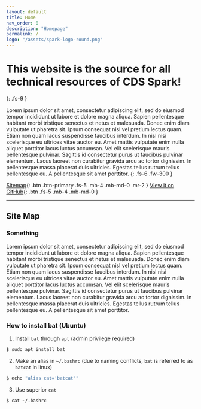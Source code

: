 ```yaml
---
layout: default
title: Home
nav_order: 0
description: "Homepage"
permalink: /
logo: "/assets/spark-logo-round.png"
---
```


# This website is the source for all technical resources of CDS Spark!
{: .fs-9 }

Lorem ipsum dolor sit amet, consectetur adipiscing elit, sed do eiusmod tempor incididunt ut labore et dolore magna aliqua. Sapien pellentesque habitant morbi tristique senectus et netus et malesuada. Donec enim diam vulputate ut pharetra sit. Ipsum consequat nisl vel pretium lectus quam. Etiam non quam lacus suspendisse faucibus interdum. In nisl nisi scelerisque eu ultrices vitae auctor eu. Amet mattis vulputate enim nulla aliquet porttitor lacus luctus accumsan. Vel elit scelerisque mauris pellentesque pulvinar. Sagittis id consectetur purus ut faucibus pulvinar elementum. Lacus laoreet non curabitur gravida arcu ac tortor dignissim. In pellentesque massa placerat duis ultricies. Egestas tellus rutrum tellus pellentesque eu. A pellentesque sit amet porttitor.
{: .fs-6 .fw-300 }

[Sitemap](#site-map){: .btn .btn-primary .fs-5 .mb-4 .mb-md-0 .mr-2 } [View it on GitHub](https://github.com/BU-Spark/bu-spark.github.io){: .btn .fs-5 .mb-4 .mb-md-0 }

---

## Site Map

### Something

Lorem ipsum dolor sit amet, consectetur adipiscing elit, sed do eiusmod tempor incididunt ut labore et dolore magna aliqua. Sapien pellentesque habitant morbi tristique senectus et netus et malesuada. Donec enim diam vulputate ut pharetra sit. Ipsum consequat nisl vel pretium lectus quam. Etiam non quam lacus suspendisse faucibus interdum. In nisl nisi scelerisque eu ultrices vitae auctor eu. Amet mattis vulputate enim nulla aliquet porttitor lacus luctus accumsan. Vel elit scelerisque mauris pellentesque pulvinar. Sagittis id consectetur purus ut faucibus pulvinar elementum. Lacus laoreet non curabitur gravida arcu ac tortor dignissim. In pellentesque massa placerat duis ultricies. Egestas tellus rutrum tellus pellentesque eu. A pellentesque sit amet porttitor.
<!-- Just the Docs is built for [Jekyll](https://jekyllrb.com), a static site generator. View the [quick start guide](https://jekyllrb.com/docs/) for more information. Just the Docs requires no special plugins and can run on GitHub Pages' standard Jekyll compiler. The [Jekyll SEO Tag plugin](https://github.com/jekyll/jekyll-seo-tag) is included by default (no need to run any special installation) to inject SEO and open graph metadata on docs pages. For information on how to configure SEO and open graph metadata visit the [Jekyll SEO Tag usage guide](https://jekyll.github.io/jekyll-seo-tag/usage/). -->

### How to install bat (Ubuntu)

1. Install `bat` through `apt` (admin privilege required)
  ```bash
  $ sudo apt install bat
  ```

2. Make an alias in `~/.bashrc` (due to naming conflicts, `bat` is referred to as `batcat` in linux)
  ```bash
  $ echo "alias cat='batcat'"
  ```

3. Use superior `cat`
  ```bash
  $ cat ~/.bashrc
  ```

<!-- 1. Add Just the Docs to your Jekyll site's `_config.yml` as a [remote theme](https://blog.github.com/2017-11-29-use-any-theme-with-github-pages/)

```yaml
remote_theme: just-the-docs/just-the-docs
```

<small>You must have GitHub Pages enabled on your repo, one or more Markdown files, and a `_config.yml` file. [See an example repository](https://github.com/pmarsceill/jtd-remote)</small> -->

<!-- ### Local installation: Use the gem-based theme

1. Install the Ruby Gem
  ```bash
  $ gem install just-the-docs
  ```
  ```yaml
  # .. or add it to your your Jekyll site’s Gemfile
  gem "just-the-docs"
  ```

2. Add Just the Docs to your Jekyll site’s `_config.yml`
  ```yaml
  theme: "just-the-docs"
  ```

3. _Optional:_ Initialize search data (creates `search-data.json`)
  ```bash
  $ bundle exec just-the-docs rake search:init
  ```

3. Run you local Jekyll server
  ```bash
  $ jekyll serve
  ```
  ```bash
  # .. or if you're using a Gemfile (bundler)
  $ bundle exec jekyll serve
  ``` -->